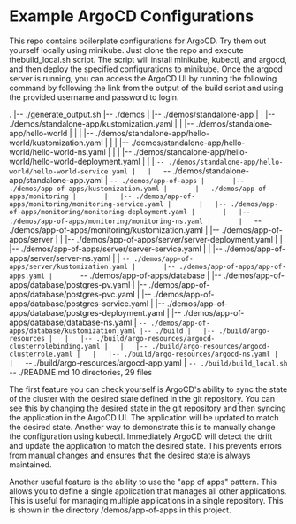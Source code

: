 # Example ArgoCD Configurations
This repo contains boilerplate configurations for ArgoCD. Try them out yourself locally using minikube. Just clone the repo and execute thebuild_local.sh script. The script will install minikube, kubectl, and argocd, and then deploy the specified configurations to minikube. Once the argocd server is running, you can access the ArgoCD UI by running the following command by following the link from the output of the build script and using the provided username and password to login.

.
|-- ./generate_output.sh
|-- ./demos
|   |-- ./demos/standalone-app
|   |   |-- ./demos/standalone-app/kustomization.yaml
|   |   |-- ./demos/standalone-app/hello-world
|   |   |   |-- ./demos/standalone-app/hello-world/kustomization.yaml
|   |   |   |-- ./demos/standalone-app/hello-world/hello-world-ns.yaml
|   |   |   |-- ./demos/standalone-app/hello-world/hello-world-deployment.yaml
|   |   |   `-- ./demos/standalone-app/hello-world/hello-world-service.yaml
|   |   `-- ./demos/standalone-app/standalone-app.yaml
|   `-- ./demos/app-of-apps
|       |-- ./demos/app-of-apps/kustomization.yaml
|       |-- ./demos/app-of-apps/monitoring
|       |   |-- ./demos/app-of-apps/monitoring/monitoring-service.yaml
|       |   |-- ./demos/app-of-apps/monitoring/monitoring-deployment.yaml
|       |   |-- ./demos/app-of-apps/monitoring/monitoring-ns.yaml
|       |   `-- ./demos/app-of-apps/monitoring/kustomization.yaml
|       |-- ./demos/app-of-apps/server
|       |   |-- ./demos/app-of-apps/server/server-deployment.yaml
|       |   |-- ./demos/app-of-apps/server/server-service.yaml
|       |   |-- ./demos/app-of-apps/server/server-ns.yaml
|       |   `-- ./demos/app-of-apps/server/kustomization.yaml
|       |-- ./demos/app-of-apps/app-of-apps.yaml
|       `-- ./demos/app-of-apps/database
|           |-- ./demos/app-of-apps/database/postgres-pv.yaml
|           |-- ./demos/app-of-apps/database/postgres-pvc.yaml
|           |-- ./demos/app-of-apps/database/postgres-service.yaml
|           |-- ./demos/app-of-apps/database/postgres-deployment.yaml
|           |-- ./demos/app-of-apps/database/database-ns.yaml
|           `-- ./demos/app-of-apps/database/kustomization.yaml
|-- ./build
|   |-- ./build/argo-resources
|   |   |-- ./build/argo-resources/argocd-clusterrolebinding.yaml
|   |   |-- ./build/argo-resources/argocd-clusterrole.yaml
|   |   |-- ./build/argo-resources/argocd-ns.yaml
|   |   `-- ./build/argo-resources/argocd-app.yaml
|   `-- ./build/build_local.sh
`-- ./README.md
10 directories, 29 files

The first feature you can check yourself is ArgoCD's ability to sync the state of the cluster with the desired state defined in the git repository. You can see this by changing the desired state in the git repository and then syncing the application in the ArgoCD UI. The application will be updated to match the desired state. Another way to demonstrate this is to manually change the configuration using kubectl. Immediately ArgoCD will detect the drift and update the application to match the desired state. This prevents errors from manual changes and ensures that the desired state is always maintained.

Another useful feature is the ability to use the "app of apps" pattern. This allows you to define a single application that manages all other applications. This is useful for managing multiple applications in a single repository. This is shown in the directory /demos/app-of-apps in this project.


